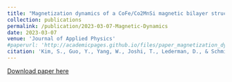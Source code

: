 ```yaml
---
title: "Magnetization dynamics of a CoFe/Co2MnSi magnetic bilayer structure"
collection: publications
permalink: /publication/2023-03-07-Magnetic-Dynamics
date: 2023-03-07
venue: 'Journal of Applied Physics'
#paperurl: 'http://academicpages.github.io/files/paper_magnetization_dynamics.pdf'
citation: 'Kim, S., Guo, Y., Yang, W., Joshi, T., Lederman, D., & Schmidt, H. (2023). &quot;Magnetization dynamics of a CoFe/Co2MnSi magnetic bilayer structure.&quot; <i>Journal of Applied Physics</i>. 133(9).'
---
```

[Download paper here](http://academicpages.github.io/files/paper_magnetization_dynamics.pdf)
